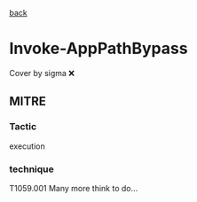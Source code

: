[back](../index.md)
# Invoke-AppPathBypass
Cover by sigma :x: 
## MITRE
### Tactic
execution
### technique
T1059.001
Many more think to do...